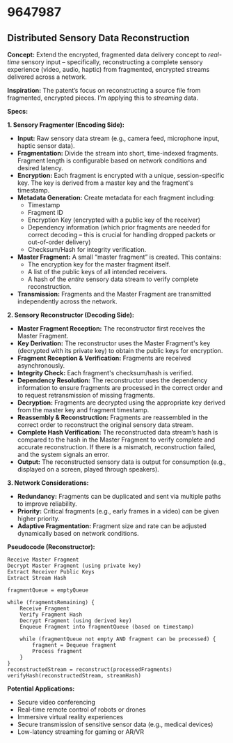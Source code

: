 # 9647987

## Distributed Sensory Data Reconstruction

**Concept:** Extend the encrypted, fragmented data delivery concept to *real-time* sensory input – specifically, reconstructing a complete sensory experience (video, audio, haptic) from fragmented, encrypted streams delivered across a network.

**Inspiration:** The patent’s focus on reconstructing a source file from fragmented, encrypted pieces. I’m applying this to *streaming* data.

**Specs:**

**1. Sensory Fragmenter (Encoding Side):**

*   **Input:** Raw sensory data stream (e.g., camera feed, microphone input, haptic sensor data).
*   **Fragmentation:** Divide the stream into short, time-indexed fragments. Fragment length is configurable based on network conditions and desired latency.
*   **Encryption:** Each fragment is encrypted with a unique, session-specific key. The key is derived from a master key and the fragment's timestamp.
*   **Metadata Generation:** Create metadata for each fragment including:
    *   Timestamp
    *   Fragment ID
    *   Encryption Key (encrypted with a public key of the receiver)
    *   Dependency information (which prior fragments are needed for correct decoding – this is crucial for handling dropped packets or out-of-order delivery)
    *   Checksum/Hash for integrity verification.
*   **Master Fragment:**  A small “master fragment” is created. This contains:
    *   The encryption key for the master fragment itself.
    *   A list of the public keys of all intended receivers.
    *   A hash of the *entire* sensory data stream to verify complete reconstruction.
*   **Transmission:** Fragments and the Master Fragment are transmitted independently across the network.  

**2. Sensory Reconstructor (Decoding Side):**

*   **Master Fragment Reception:** The reconstructor first receives the Master Fragment.
*   **Key Derivation:** The reconstructor uses the Master Fragment's key (decrypted with its private key) to obtain the public keys for encryption.
*   **Fragment Reception & Verification:** Fragments are received asynchronously.
*   **Integrity Check:** Each fragment's checksum/hash is verified.
*   **Dependency Resolution:** The reconstructor uses the dependency information to ensure fragments are processed in the correct order and to request retransmission of missing fragments.
*   **Decryption:** Fragments are decrypted using the appropriate key derived from the master key and fragment timestamp.
*   **Reassembly & Reconstruction:** Fragments are reassembled in the correct order to reconstruct the original sensory data stream.
*   **Complete Hash Verification:** The reconstructed data stream’s hash is compared to the hash in the Master Fragment to verify complete and accurate reconstruction.  If there is a mismatch, reconstruction failed, and the system signals an error.
*   **Output:** The reconstructed sensory data is output for consumption (e.g., displayed on a screen, played through speakers).

**3. Network Considerations:**

*   **Redundancy:** Fragments can be duplicated and sent via multiple paths to improve reliability.
*   **Priority:** Critical fragments (e.g., early frames in a video) can be given higher priority.
*   **Adaptive Fragmentation:** Fragment size and rate can be adjusted dynamically based on network conditions.

**Pseudocode (Reconstructor):**

```
Receive Master Fragment
Decrypt Master Fragment (using private key)
Extract Receiver Public Keys
Extract Stream Hash

fragmentQueue = emptyQueue

while (fragmentsRemaining) {
    Receive Fragment
    Verify Fragment Hash
    Decrypt Fragment (using derived key)
    Enqueue Fragment into fragmentQueue (based on timestamp)

    while (fragmentQueue not empty AND fragment can be processed) {
        fragment = Dequeue fragment
        Process fragment 
    }
}
reconstructedStream = reconstruct(processedFragments)
verifyHash(reconstructedStream, streamHash)
```

**Potential Applications:**

*   Secure video conferencing
*   Real-time remote control of robots or drones
*   Immersive virtual reality experiences
*   Secure transmission of sensitive sensor data (e.g., medical devices)
*   Low-latency streaming for gaming or AR/VR